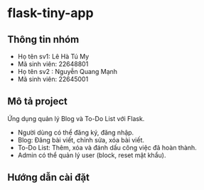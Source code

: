 # flask-tiny-app
## Thông tin nhóm
- Họ tên sv1: Lê Hà Tú My
- Mã sinh viên: 22648801
- Họ tên sv2 : Nguyễn Quang Mạnh
- Mã sinh viên: 22645001

## Mô tả project
Ứng dụng quản lý Blog và To-Do List với Flask.  
- Người dùng có thể đăng ký, đăng nhập.
- Blog: Đăng bài viết, chỉnh sửa, xóa bài viết.
- To-Do List: Thêm, xóa và đánh dấu công việc đã hoàn thành.
- Admin có thể quản lý user (block, reset mật khẩu).

## Hướng dẫn cài đặt

